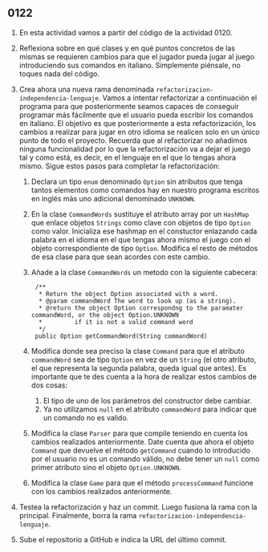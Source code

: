## 0122

1. En esta actividad vamos a partir del código de la actividad 0120. 

2. Reflexiona sobre en qué clases y en qué puntos concretos de las mismas se requieren cambios para que el jugador pueda jugar al juego introduciendo sus comandos en italiano. Simplemente piénsale, no toques nada del código.

2. Crea ahora una nueva rama denominada `refactorizacion-independencia-lenguaje`. Vamos a intentar refactorizar a continuación el programa para que posteriormente seamos capaces de conseguir programar más fácilmente que el usuario pueda escribir los comandos en italiano. El objetivo es que posteriormente a esta refactorización, los cambios a realizar para jugar en otro idioma se realicen solo en un único punto de todo el proyecto. Recuerda que al refactorizar no añadimos ninguna funcionalidad por lo que la refactorización va a dejar el juego tal y como está, es decir, en el lenguaje en el que lo tengas ahora mismo. Sigue estos pasos para completar la refactorización:

    1. Declara un tipo `enum` denominado `Option` sin atributos que tenga tantos elementos como comandos hay en nuestro programa escritos en inglés más uno adicional denominado `UNKNOWN`.

    2. En la clase `CommandWords` sustituye el atributo array por un `HashMap` que enlace objetos `Strings` como clave con objetos de tipo `Option` como valor. Inicializa ese hashmap en el constuctor enlazando cada palabra en el idioma en el que tengas ahora mismo el juego con el objeto correspondiente de tipo `Option`. Modifica el resto de métodos de esa clase para que sean acordes con este cambio.

    3. Añade a la clase `CommandWords` un metodo con la siguiente cabecera:

            /**
             * Return the object Option associated with a word.
             * @param commandWord The word to look up (as a string).
             * @return the object Option correspondng to the paramater commandWord, or the object Option.UNKNOWN
             *         if it is not a valid command word
             */
            public Option getCommandWord(String commandWord)

    4. Modifica donde sea preciso la clase `Command` para que el atributo `commandWord` sea de tipo `Option` en vez de un `String` (el otro atributo, el que representa la segunda palabra, queda igual que antes). Es importante que te des cuenta a la hora de realizar estos cambios de dos cosas:

        1. El tipo de uno de los parámetros del constructor debe cambiar.
        2. Ya no utilizamos `null` en el atributo `commandWord` para indicar que un comando no es valido. 

    6. Modifica la clase `Parser` para que compile teniendo en cuenta los cambios realizados anteriormente. Date cuenta que ahora el objeto `Command` que devuelve el método `getCommand` cuando lo introducido por el usuario no es un comando válido, no debe tener un `null` como primer atributo sino el objeto `Option.UNKNOWN`.

    7. Modifica la clase `Game` para que el método `processCommand` funcione con los cambios realizados anteriormente.

8. Testea la refactorización y haz un commit. Luego fusiona la rama con la principal. Finalmente, borra la rama `refactorizacion-independencia-lenguaje`.

9. Sube el repositorio a GitHub e indica la URL del último commit.
